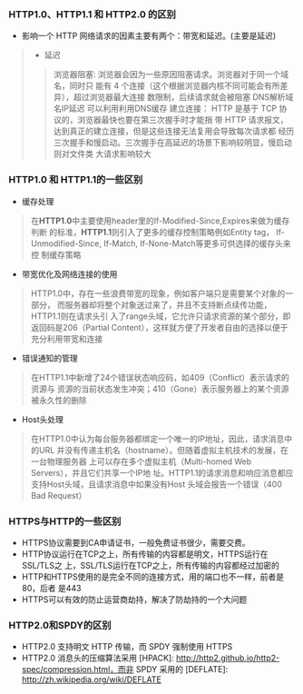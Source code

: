 ### HTTP1.0、HTTP1.1 和 HTTP2.0 的区别
- 影响一个 HTTP 网络请求的因素主要有两个：带宽和延迟。(主要是延迟)
> * 延迟
> > 浏览器阻塞: 浏览器会因为一些原因阻塞请求。浏览器对于同一个域名，同时只
能有 4 个连接（这个根据浏览器内核不同可能会有所差异），超过浏览器最大连接
数限制，后续请求就会被阻塞
> > DNS解析域名IP延迟 可以利用利用DNS缓存
> > 建立连接： HTTP 是基于 TCP 协议的，浏览器最快也要在第三次握手时才能捎
带 HTTP 请求报文，达到真正的建立连接，但是这些连接无法复用会导致每次请求都
经历三次握手和慢启动。三次握手在高延迟的场景下影响较明显，慢启动则对文件类
大请求影响较大

### HTTP1.0 和 HTTP1.1的一些区别
- 缓存处理
> 在**HTTP1.0**中主要使用header里的If-Modified-Since,Expires来做为缓存判断
的标准，**HTTP1.1**则引入了更多的缓存控制策略例如Entity tag，
If-Unmodified-Since, If-Match, If-None-Match等更多可供选择的缓存头来控
制缓存策略
- 带宽优化及网络连接的使用
> HTTP1.0中，存在一些浪费带宽的现象，例如客户端只是需要某个对象的一部分，
而服务器却将整个对象送过来了，并且不支持断点续传功能，HTTP1.1则在请求头引
入了range头域，它允许只请求资源的某个部分，即返回码是206（Partial 
Content），这样就方便了开发者自由的选择以便于充分利用带宽和连接
- 错误通知的管理
> 在HTTP1.1中新增了24个错误状态响应码，如409（Conflict）表示请求的资源与
资源的当前状态发生冲突；410（Gone）表示服务器上的某个资源被永久性的删除
- Host头处理
> 在HTTP1.0中认为每台服务器都绑定一个唯一的IP地址，因此，请求消息中的URL
并没有传递主机名（hostname）。但随着虚拟主机技术的发展，在一台物理服务器
上可以存在多个虚拟主机（Multi-homed Web Servers），并且它们共享一个IP地
址。HTTP1.1的请求消息和响应消息都应支持Host头域，且请求消息中如果没有Host
头域会报告一个错误（400 Bad Request）

### HTTPS与HTTP的一些区别
- HTTPS协议需要到CA申请证书，一般免费证书很少，需要交费。
- HTTP协议运行在TCP之上，所有传输的内容都是明文，HTTPS运行在SSL/TLS之
上，SSL/TLS运行在TCP之上，所有传输的内容都经过加密的
- HTTP和HTTPS使用的是完全不同的连接方式，用的端口也不一样，前者是80，后者
是443
- HTTPS可以有效的防止运营商劫持，解决了防劫持的一个大问题

### HTTP2.0和SPDY的区别
- HTTP2.0 支持明文 HTTP 传输，而 SPDY 强制使用 HTTPS
- HTTP2.0 消息头的压缩算法采用 [HPACK]: http://http2.github.io/http2-spec/compression.html，而非 SPDY 采用的 [DEFLATE]: http://zh.wikipedia.org/wiki/DEFLATE